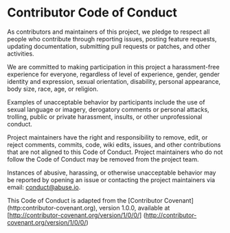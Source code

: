 # Contributor Code of Conduct

As contributors and maintainers of this project, we pledge to respect all people 
who contribute through reporting issues, posting feature requests, updating 
documentation, submitting pull requests or patches, and other activities.

We are committed to making participation in this project a harassment-free 
experience for everyone, regardless of level of experience, gender, gender 
identity and expression, sexual orientation, disability, personal appearance, 
body size, race, age, or religion.

Examples of unacceptable behavior by participants include the use of sexual 
language or imagery, derogatory comments or personal attacks, trolling, public or 
private harassment, insults, or other unprofessional conduct.

Project maintainers have the right and responsibility to remove, edit, or reject 
comments, commits, code, wiki edits, issues, and other contributions that are not 
aligned to this Code of Conduct. Project maintainers who do not follow the Code 
of Conduct may be removed from the project team.

Instances of abusive, harassing, or otherwise unacceptable behavior may be 
reported by opening an issue or contacting the project maintainers via email: 
<conduct@abuse.io>.

This Code of Conduct is adapted from the [Contributor Covenant]
(http:contributor-covenant.org), version 1.0.0, available at 
[http://contributor-covenant.org/version/1/0/0/]
(http://contributor-covenant.org/version/1/0/0/)

